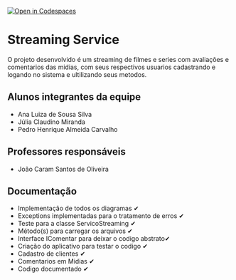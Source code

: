 [![Open in Codespaces](https://classroom.github.com/assets/launch-codespace-f4981d0f882b2a3f0472912d15f9806d57e124e0fc890972558857b51b24a6f9.svg)](https://classroom.github.com/open-in-codespaces?assignment_repo_id=10663063)
# Streaming Service
O projeto desenvolvido é um streaming de filmes e series com avaliações e comentarios das midias, com seus respectivos usuarios cadastrando e logando no sistema e ultilizando seus metodos.
## Alunos integrantes da equipe

* Ana Luiza de Sousa Silva
* Júlia Claudino Miranda
* Pedro Henrique Almeida Carvalho

## Professores responsáveis

* João Caram Santos de Oliveira
  
## Documentação

- Implementação de todos os diagramas ✔
- Exceptions implementadas para o tratamento de erros ✔
- Teste para a classe ServicoStreaming ✔
- Método(s) para carregar os arquivos ✔
- Interface IComentar para deixar o codigo abstrato✔
- Criação do aplicativo para testar o codigo ✔
- Cadastro de clientes ✔
- Comentarios em Midias ✔
- Codigo documentado ✔

